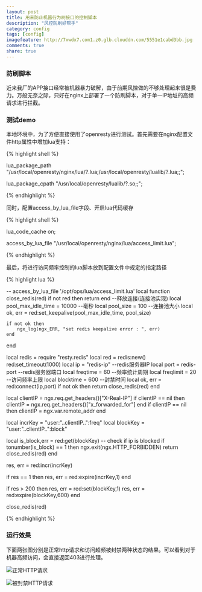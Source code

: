 ```yaml
---
layout: post
title: 用来防止机器行为刷接口的控制脚本
description: "风控防刷好帮手"
category: config
tags: [config]
imagefeature: http://7xwdx7.com1.z0.glb.clouddn.com/5551e1cabd3bb.jpg
comments: true
share: true
---
```


### 防刷脚本

近来我厂的APP接口经常被机器暴力破解，由于前期风控做的不够处理起来很是费力。万般无奈之际，只好在nginx上部署了一个防刷脚本，对于单一IP地址的高频请求进行拦截。

### 测试demo

本地环境中，为了方便直接使用了openresty进行测试。首先需要在nginx配置文件http属性中增加lua支持：

{% highlight shell %}

lua_package_path "/usr/local/openresty/nginx/lua/?.lua;/usr/local/openresty/lualib/?.lua;;";

lua_package_cpath "/usr/local/openresty/lualib/?.so;;";

{% endhighlight %}

同时，配置access_by_lua_file字段、开启lua代码缓存

{% highlight shell %}

lua_code_cache on;

access_by_lua_file "/usr/local/openresty/nginx/lua/access_limit.lua";

{% endhighlight %}

最后，将进行访问频率控制的lua脚本放到配置文件中规定的指定路径

{% highlight lua %}

-- access_by_lua_file '/opt/ops/lua/access_limit.lua'
local function close_redis(red)
    if not red then
        return
    end
    --释放连接(连接池实现)
    local pool_max_idle_time = 10000 --毫秒
    local pool_size = 100 --连接池大小
    local ok, err = red:set_keepalive(pool_max_idle_time, pool_size)

    if not ok then
        ngx_log(ngx_ERR, "set redis keepalive error : ", err)
    end
end

local redis = require "resty.redis"
local red = redis:new()
red:set_timeout(1000)
local ip = "redis-ip" --redis服务器IP
local port = redis-port --redis服务器端口
local freqtime = 60 --频率统计周期
local freqlimit = 20 --访问频率上限
local blocktime = 600 --封禁时间
local ok, err = red:connect(ip,port)
if not ok then
    return close_redis(red)
end

local clientIP = ngx.req.get_headers()["X-Real-IP"]
if clientIP == nil then
   clientIP = ngx.req.get_headers()["x_forwarded_for"]
end
if clientIP == nil then
   clientIP = ngx.var.remote_addr
end

local incrKey = "user:"..clientIP..":freq"
local blockKey = "user:"..clientIP..":block"

local is_block,err = red:get(blockKey) -- check if ip is blocked
if tonumber(is_block) == 1 then
   ngx.exit(ngx.HTTP_FORBIDDEN)
   return close_redis(red)
end

res, err = red:incr(incrKey)

if res == 1 then
   res, err = red:expire(incrKey,1)
end

if res > 200 then
    res, err = red:set(blockKey,1)
    res, err = red:expire(blockKey,600)
end

close_redis(red)

{% endhighlight %}

### 运行效果

下面两张图分别是正常http请求和访问超频被封禁两种状态的结果。可以看到对于机器高频访问，会直接返回403进行处理。

![正常HTTP请求](http://7xwdx7.com1.z0.glb.clouddn.com/normal_access.png)

![被封禁HTTP请求](http://7xwdx7.com1.z0.glb.clouddn.com/limit_access.png)
